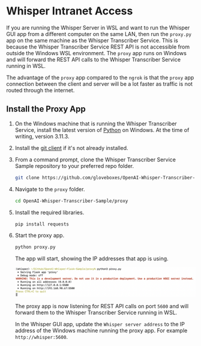 
# Whisper Intranet Access

If you are running the Whisper Server in WSL and want to run the Whisper GUI app from a different computer on the same LAN, then run the `proxy.py` app on the same machine as the Whisper Transcriber Service. This is because the Whisper Transcriber Service REST API is not accessible from outside the Windows WSL environment. The `proxy` app runs on Windows and will forward the REST API calls to the Whisper Transcriber Service running in WSL.

The advantage of the `proxy` app compared to the `ngrok` is that the `proxy` app connection between the client and server will be a lot faster as traffic is not routed through the internet.

## Install the Proxy App

1. On the Windows machine that is running the Whisper Transcriber Service, install the latest version of [Python](https://www.python.org/downloads/) on Windows. At the time of writing, version 3.11.3.
1. Install the [git client](https://git-scm.com/downloads) if it's not already installed.
1. From a command prompt, clone the Whisper Transcriber Service Sample repository to your preferred repo folder.
   ```bash
   git clone https://github.com/gloveboxes/OpenAI-Whisper-Transcriber-Sample.git
   ```
1. Navigate to the `proxy` folder.
   ```bash
   cd OpenAI-Whisper-Transcriber-Sample/proxy
   ```
1. Install the required libraries.
   ```bash
   pip install requests
   ```
1. Start the proxy app.
   ```bash
   python proxy.py
   ```
   The app will start, showing the IP addresses that app is using.

   ![](../media/proxy_service.png)

   The proxy app is now listening for REST API calls on port `5600` and will forward them to the Whisper Transcriber Service running in WSL.

   In the Whisper GUI app, update the `Whisper server address` to the IP address of the Windows machine running the proxy app. For example `http://whisper:5600`.
   